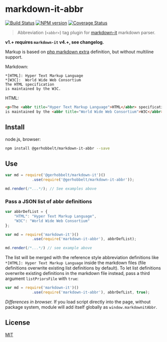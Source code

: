 # markdown-it-abbr

[![Build Status](https://img.shields.io/travis/GerHobbelt/markdown-it-abbr/master.svg?style=flat)](https://travis-ci.org/GerHobbelt/markdown-it-abbr)
[![NPM version](https://img.shields.io/npm/v/@gerhobbelt/markdown-it-abbr.svg?style=flat)](https://www.npmjs.org/package/@gerhobbelt/markdown-it-abbr)
[![Coverage Status](https://img.shields.io/coveralls/GerHobbelt/markdown-it-abbr/master.svg?style=flat)](https://coveralls.io/r/GerHobbelt/markdown-it-abbr?branch=master)

> Abbreviation (`<abbr>`) tag plugin for [markdown-it](https://github.com/markdown-it/markdown-it) markdown parser.

__v1.+ requires `markdown-it` v4.+, see changelog.__

Markup is based on [php markdown extra](https://michelf.ca/projects/php-markdown/extra/#abbr) definition, but without multiline support.

Markdown:

```
*[HTML]: Hyper Text Markup Language
*[W3C]:  World Wide Web Consortium
The HTML specification
is maintained by the W3C.
```

HTML:

```html
<p>The <abbr title="Hyper Text Markup Language">HTML</abbr> specification
is maintained by the <abbr title="World Wide Web Consortium">W3C</abbr>.</p>
```

## Install

node.js, browser:

```bash
npm install @gerhobbelt/markdown-it-abbr --save
```

## Use

```js
var md = require('@gerhobbelt/markdown-it')()
            .use(require('@gerhobbelt/markdown-it-abbr'));

md.render(/*...*/); // See examples above
```

### Pass a JSON list of abbr definitions

```js
var abbrDefList = {
    "HTML": "Hyper Text Markup Language",
    "W3C": "World Wide Web Consortium"
};

var md = require('markdown-it')()
            .use(require('markdown-it-abbr'), abbrDefList);

md.render(/*...*/) // see example above
```

The list will be merged with the reference style abbreviation definitions like 
`*[HTML]: Hyper Text Markup Language` 
inside the markdown files (file definitions overwrite existing list definitions 
by default). 
To let list definitions overwrite existing definitions in the markdown file 
instead, pass a third argument `listPriorsFile` with `true`:

```js
var md = require('markdown-it')()
            .use(require('markdown-it-abbr'), abbrDefList, true);
```


_Differences in browser._ If you load script directly into the page, without
package system, module will add itself globally as `window.markdownitAbbr`.


## License

[MIT](https://github.com/GerHobbelt/markdown-it-abbr/LICENSE)
